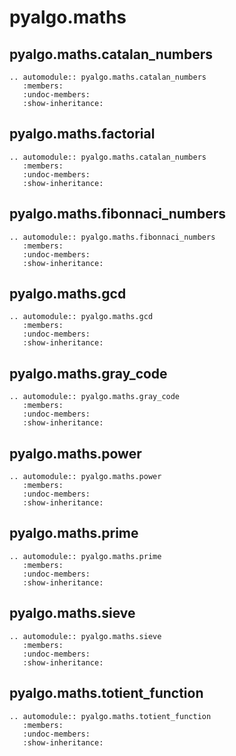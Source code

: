 pyalgo.maths
============

pyalgo.maths.catalan\_numbers
-----------------------------
```eval_rst
.. automodule:: pyalgo.maths.catalan_numbers
   :members:
   :undoc-members:
   :show-inheritance:

```

pyalgo.maths.factorial
----------------------
```eval_rst
.. automodule:: pyalgo.maths.catalan_numbers
   :members:
   :undoc-members:
   :show-inheritance:

```

pyalgo.maths.fibonnaci\_numbers
-------------------------------
```eval_rst
.. automodule:: pyalgo.maths.fibonnaci_numbers
   :members:
   :undoc-members:
   :show-inheritance:

```

pyalgo.maths.gcd
----------------
```eval_rst
.. automodule:: pyalgo.maths.gcd
   :members:
   :undoc-members:
   :show-inheritance:

```

pyalgo.maths.gray\_code
-----------------------
```eval_rst
.. automodule:: pyalgo.maths.gray_code
   :members:
   :undoc-members:
   :show-inheritance:

```

pyalgo.maths.power
------------------
```eval_rst
.. automodule:: pyalgo.maths.power
   :members:
   :undoc-members:
   :show-inheritance:

```

pyalgo.maths.prime
------------------
```eval_rst
.. automodule:: pyalgo.maths.prime
   :members:
   :undoc-members:
   :show-inheritance:

```

pyalgo.maths.sieve
------------------
```eval_rst
.. automodule:: pyalgo.maths.sieve
   :members:
   :undoc-members:
   :show-inheritance:

```

pyalgo.maths.totient\_function
------------------------------
```eval_rst
.. automodule:: pyalgo.maths.totient_function
   :members:
   :undoc-members:
   :show-inheritance:

```